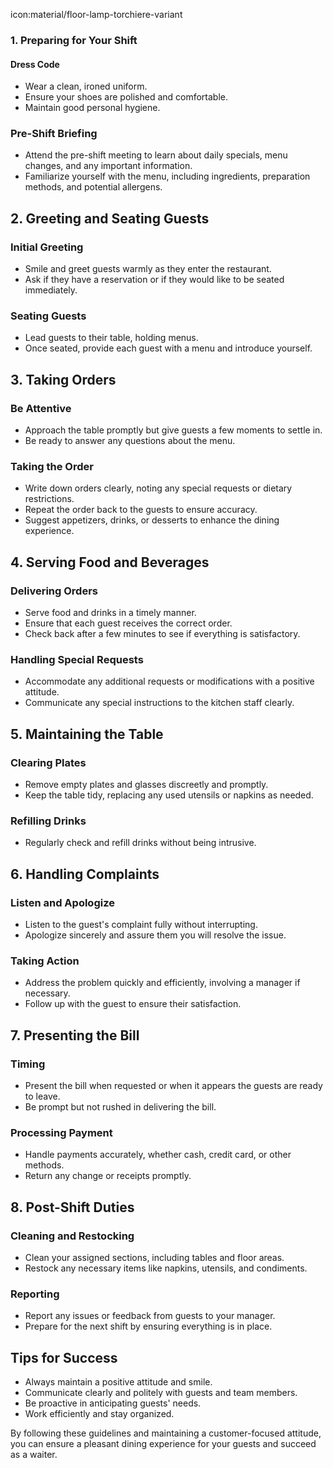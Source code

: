 icon:material/floor-lamp-torchiere-variant

### 1. Preparing for Your Shift

#### Dress Code
- Wear a clean, ironed uniform.
- Ensure your shoes are polished and comfortable.
- Maintain good personal hygiene.

### Pre-Shift Briefing
- Attend the pre-shift meeting to learn about daily specials, menu changes, and any important information.
- Familiarize yourself with the menu, including ingredients, preparation methods, and potential allergens.

## 2. Greeting and Seating Guests

### Initial Greeting
- Smile and greet guests warmly as they enter the restaurant.
- Ask if they have a reservation or if they would like to be seated immediately.

### Seating Guests
- Lead guests to their table, holding menus.
- Once seated, provide each guest with a menu and introduce yourself.

## 3. Taking Orders

### Be Attentive
- Approach the table promptly but give guests a few moments to settle in.
- Be ready to answer any questions about the menu.

### Taking the Order
- Write down orders clearly, noting any special requests or dietary restrictions.
- Repeat the order back to the guests to ensure accuracy.
- Suggest appetizers, drinks, or desserts to enhance the dining experience.

## 4. Serving Food and Beverages

### Delivering Orders
- Serve food and drinks in a timely manner.
- Ensure that each guest receives the correct order.
- Check back after a few minutes to see if everything is satisfactory.

### Handling Special Requests
- Accommodate any additional requests or modifications with a positive attitude.
- Communicate any special instructions to the kitchen staff clearly.

## 5. Maintaining the Table

### Clearing Plates
- Remove empty plates and glasses discreetly and promptly.
- Keep the table tidy, replacing any used utensils or napkins as needed.

### Refilling Drinks
- Regularly check and refill drinks without being intrusive.

## 6. Handling Complaints

### Listen and Apologize
- Listen to the guest's complaint fully without interrupting.
- Apologize sincerely and assure them you will resolve the issue.

### Taking Action
- Address the problem quickly and efficiently, involving a manager if necessary.
- Follow up with the guest to ensure their satisfaction.

## 7. Presenting the Bill

### Timing
- Present the bill when requested or when it appears the guests are ready to leave.
- Be prompt but not rushed in delivering the bill.

### Processing Payment
- Handle payments accurately, whether cash, credit card, or other methods.
- Return any change or receipts promptly.

## 8. Post-Shift Duties

### Cleaning and Restocking
- Clean your assigned sections, including tables and floor areas.
- Restock any necessary items like napkins, utensils, and condiments.

### Reporting
- Report any issues or feedback from guests to your manager.
- Prepare for the next shift by ensuring everything is in place.

## Tips for Success
- Always maintain a positive attitude and smile.
- Communicate clearly and politely with guests and team members.
- Be proactive in anticipating guests' needs.
- Work efficiently and stay organized.

By following these guidelines and maintaining a customer-focused attitude, you can ensure a pleasant dining experience for your guests and succeed as a waiter.

